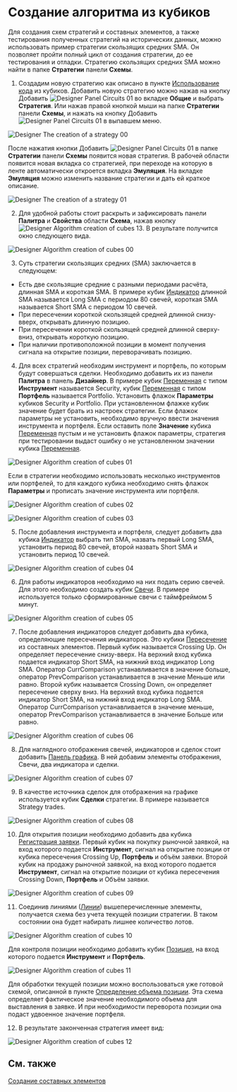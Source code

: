 # Создание алгоритма из кубиков

Для создания схем стратегий и составных элементов, а также тестирования полученных стратегий на исторических данных, можно использовать пример стратегии скользящих средних SMA. Он позволяет пройти полный цикл от создания стратегии, до ее тестирования и отладки. Стратегию скользящих средних SMA можно найти в папке **Стратегии** панели **Схемы**.

1. Создадим новую стратегию как описано в пункте [Использование кода](../using_code.md) из кубиков. Добавить новую стратегию можно нажав на кнопку Добавить ![Designer Panel Circuits 01](../../../../images/designer_panel_circuits_01.png) во вкладке **Общие** и выбрать **Стратегия**. Или нажав правой кнопкой мыши на папке **Стратегии** панели **Схемы**, и нажать на кнопку Добавить ![Designer Panel Circuits 01](../../../../images/designer_panel_circuits_01.png) в выпавшем меню.

![Designer The creation of a strategy 00](../../../../images/designer_creation_of_strategy_00.png)

После нажатия кнопки Добавить ![Designer Panel Circuits 01](../../../../images/designer_panel_circuits_01.png) в папке **Стратегии** панели **Схемы** появится новая стратегия. В рабочей области появится новая вкладка со стратегией, при переходе на которую в ленте автоматически откроется вкладка **Эмуляция**. На вкладке **Эмуляция** можно изменить название стратегии и дать ей краткое описание.

![Designer The creation of a strategy 01](../../../../images/designer_creation_of_strategy_01.png)

2. Для удобной работы стоит раскрыть и зафиксировать панели **Палитра** и **Свойства** области **Схема**, нажав кнопку ![Designer Algorithm creation of cubes 13](../../../../images/designer_algorithm_creation_of_elements_13.png). В результате получится окно следующего вида.

![Designer Algorithm creation of cubes 00](../../../../images/designer_algorithm_creation_of_elements_00.png)

3. Суть стратегии скользящих средних (SMA) заключается в следующем:

- Есть две скользящие средние с разными периодами расчёта, длинная SMA и короткая SMA. В примере кубик [Индикатор](elements/common/indicator.md) длинной SMA называется Long SMA с периодом 80 свечей, короткая SMA называется Short SMA с периодом 10 свечей.
- При пересечении короткой скользящей средней длинной снизу\-вверх, открывать длинную позицию.
- При пересечении короткой скользящей средней длинной сверху\-вниз, открывать короткую позицию.
- При наличии противоположной позиции в момент получения сигнала на открытие позиции, переворачивать позицию.

4. Для всех стратегий необходим инструмент и портфель, по которым будут совершаться сделки. Необходимо добавить их из панели **Палитра** в панель **Дизайнер**. В примере кубик [Переменная](elements/data_sources/variable.md) с типом **Инструмент** называется Security, кубик [Переменная](elements/data_sources/variable.md) с типом **Портфель** называется Portfolio. Установить флажок **Параметры** кубиков Security и Portfolio. При установленном флажке кубик значение будет брать из настроек стратегии. Если флажок параметры не установить, необходимо вручную ввести значения инструмента и портфеля. Если оставить поле **Значение** кубика [Переменная](elements/data_sources/variable.md) пустым и не установить флажок параметры, стратегия при тестировании выдаст ошибку о не установленном значении кубика [Переменная](elements/data_sources/variable.md).

![Designer Algorithm creation of cubes 01](../../../../images/designer_algorithm_creation_of_elements_01.png)

Если в стратегии необходимо использовать несколько инструментов или портфелей, то для каждого кубика необходимо снять флажок **Параметры** и прописать значение инструмента или портфеля.

![Designer Algorithm creation of cubes 02](../../../../images/designer_algorithm_creation_of_elements_02.png)

![Designer Algorithm creation of cubes 03](../../../../images/designer_algorithm_creation_of_elements_03.png)

5. После добавления инструмента и портфеля, следует добавить два кубика [Индикатор](elements/common/indicator.md) выбрать тип SMA, назвать первый Long SMA, установить период 80 свечей, второй назвать Short SMA и установить период 10 свечей.

![Designer Algorithm creation of cubes 04](../../../../images/designer_algorithm_creation_of_elements_04.png)

6. Для работы индикаторов необходимо на них подать серию свечей. Для этого необходимо создать кубик [Свечи](elements/data_sources/candles.md). В примере используется только сформированные свечи с таймфреймом 5 минут.

![Designer Algorithm creation of cubes 05](../../../../images/designer_algorithm_creation_of_elements_05.png)

7. После добавления индикаторов следует добавить два кубика, определяющие пересечения индикаторов. Это кубики [Пересечение](elements/common/crossing.md) из составных элементов. Первый кубик называется Crossing Up. Он определяет пересечение снизу\-вверх. На верхний вход кубика подается индикатор Short SMA, на нижний вход индикатор Long SMA. Оператор CurrComparison устанавливается в значение больше, оператор PrevComparison устанавливается в значение Меньше или равно. Второй кубик называется Crossing Down, он определяет пересечение сверху вниз. На верхний вход кубика подается индикатор Short SMA, на нижний вход индикатор Long SMA. Оператор CurrComparison устанавливается в значение меньше, оператор PrevComparison устанавливается в значение Больше или равно.

![Designer Algorithm creation of cubes 06](../../../../images/designer_algorithm_creation_of_elements_06.png)

8. Для наглядного отображения свечей, индикаторов и сделок стоит добавить [Панель графика](elements/common/chart.md). В ней добавим элементы отображения, Свечи, два индикатора и сделки.

![Designer Algorithm creation of cubes 07](../../../../images/designer_algorithm_creation_of_elements_07.png)

9. В качестве источника сделок для отображения на графике используется кубик **Сделки** стратегии. В примере называется Strategy trades.

![Designer Algorithm creation of cubes 08](../../../../images/designer_algorithm_creation_of_elements_08.png)

10. Для открытия позиции необходимо добавить два кубика [Регистрация заявки](elements/orders/register.md). Первый кубик на покупку рыночной заявкой, на вход которого подается **Инструмент**, сигнал на открытие позиции от кубика пересечения Crossing Up, **Портфель** и объём заявки. Второй кубик на продажу рыночной заявкой, на вход которого подается **Инструмент**, сигнал на открытие позиции от кубика пересечения Crossing Down, **Портфель** и Объём заявки.

![Designer Algorithm creation of cubes 09](../../../../images/designer_algorithm_creation_of_elements_09.png)

11. Соединив линиями ([Линии](lines.md)) вышеперечисленные элементы, получается схема без учета текущей позиции стратегии. В таком состоянии она будет набирать лишнее количество лотов.

![Designer Algorithm creation of cubes 10](../../../../images/designer_algorithm_creation_of_elements_10.png)

Для контроля позиции необходимо добавить кубик [Позиция](elements/positions/current.md), на вход которого подается **Инструмент** и **Портфель**.

![Designer Algorithm creation of cubes 11](../../../../images/designer_algorithm_creation_of_elements_11.png)

Для обработки текущей позиции можно воспользоваться уже готовой схемой, описанной в пункте [Определение объема позиции](schema_samples/get_current_position.md). Эта схема определяет фактическое значение необходимого объема для выставления в заявке. И при необходимости переворота позиции она подаст удвоенное значение портфеля.

12. В результате законченная стратегия имеет вид:

![Designer Algorithm creation of cubes 12](../../../../images/designer_algorithm_creation_of_elements_12.png)

## См. также

[Создание составных элементов](composite_elements.md)
